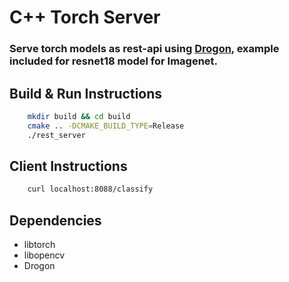# C++ Torch Server
### Serve torch models as rest-api using [Drogon](https://github.com/drogonframework/drogon), example included for resnet18 model for Imagenet.

## Build & Run Instructions
```bash
    mkdir build && cd build
    cmake .. -DCMAKE_BUILD_TYPE=Release
    ./rest_server
```

## Client Instructions
```bash
    curl localhost:8088/classify
```

## Dependencies
* libtorch
* libopencv
* Drogon